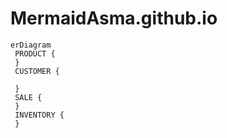 # MermaidAsma.github.io


```mermaid
erDiagram
 PRODUCT {
 }
 CUSTOMER {
 
 }
 SALE {
 }
 INVENTORY {
 }
 
```